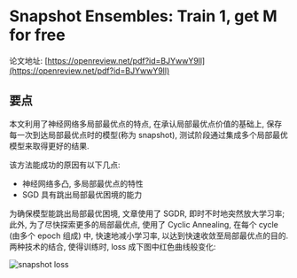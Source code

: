 # Snapshot Ensembles: Train 1, get M for free

论文地址: [https://openreview.net/pdf?id=BJYwwY9ll](https://openreview.net/pdf?id=BJYwwY9ll)

## 要点

本文利用了神经网络多局部最优点的特点, 在承认局部最优点价值的基础上, 保存每一次到达局部最优点时的模型\(称为 snapshot\), 测试阶段通过集成多个局部最优模型来取得更好的结果.

该方法能成功的原因有以下几点:

* 神经网络多凸, 多局部最优点的特性
* SGD 具有跳出局部最优困境的能力

为确保模型能跳出局部最优困境, 文章使用了 SGDR, 即时不时地突然放大学习率; 此外, 为了尽快探索更多的局部最优点, 使用了 Cyclic Annealing, 在每个 cycle \(由多个 epoch 组成\) 中, 快速地减小学习率, 以达到快速收敛至局部最优点的目的. 两种技术的结合, 使得训练时, loss 成下图中红色曲线般变化:

![snapshot loss](https://github.com/iamkissg/PaperHighlights/tree/e748838bc232093f9685c22210ec5bff856cf116/img/201902/snapshot_lr.png)

